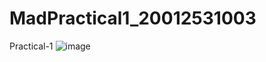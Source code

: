 # MadPractical1_20012531003
Practical-1
![image](https://user-images.githubusercontent.com/111906949/186491309-69e23633-7880-483c-8986-6d78f5e9f3d9.png)
